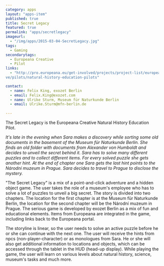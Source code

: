 ```yaml
---
category: apps
layout: "apps-item"
published: true
title: Secret Legacy
featured: true
permalink: "apps/secretlegacy"
imageurl: 
  - "/img/apps/2015-03-04-SecretLegacy.jpg"
tags: 
  - Gaming
secondarytags: 
  - Europeana Creative
  - Pilot
links: 
  - "http://pro.europeana.eu/get-involved/projects/project-list/europeana-creati
ve/pilots/natural-history-education-pilots"

contact: 
  - name: Felix King, exozet Berlin
  - email: Felix.King@exozet.com
  - name: Ulrike Sturm, Museum für Naturkunde Berlin
  - email: Ulrike.Sturm@mfn-berlin.de
  
---
```

The Secret Legacy is the Europeana Creative Natural History Education Pilot.

*It's late in the evening when Sara makes a discovery while sorting some old documents in the basement of the Museum für Naturkunde Berlin. She finds an old folder with documents from Alexander von Humboldt and decides to unveil the secret behind it. Sara has to solve many different puzzles and to collect different items. For every solved puzzle she gets another hint. At the end of chapter one Sara gets the last hint points to the Národní muzeum in Prague. Sara decides to travel to Prague to disclose the mystery.*

"The Secret Legacy" is a mix of a point-and-click adventure and a hidden object game. The user takes the role of a museum's employee who has to solve a lot of puzzles to unveil a big secret. The story is divided into two chapters. The location for the first chapter is at the Museum für Naturkunde Berlin, the location for the second chapter will be the Národní muzeum in Prague. The serious game is developed by exozet Berlin as a mix of fun and educational elements. Items from Europeana are integrated in the game, including links back to the Europeana portal.  

The storyline is linear, so the user needs to solve an active puzzle before he or she can continue with the next one. The user will receive the hints from npcs (non-player-character) or as monologues from Sara. He or she will also get additional information to locations and objects, which can be accessed through the tablet in the HUD (head-up display). While playing the game, the user will learn on various levels about natural history, science, museum's tasks and much more.
